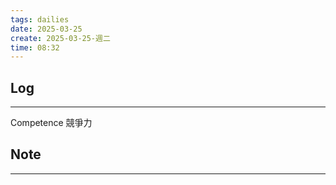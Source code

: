 ```yaml
---
tags: dailies  
date: 2025-03-25
create: 2025-03-25-週二
time: 08:32
---
```

## Log
---
Competence 競爭力

## Note
---

